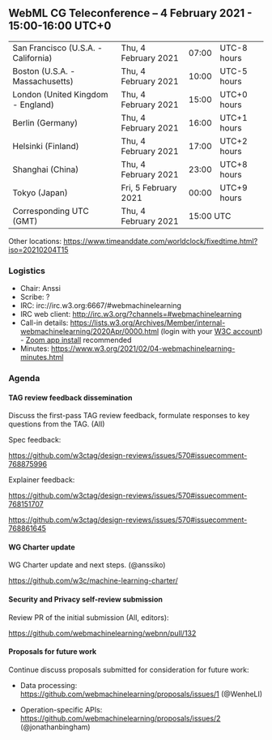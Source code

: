 ## WebML CG Teleconference – 4 February 2021 - 15:00-16:00 UTC+0

<table>
<tr><td> San Francisco (U.S.A. - California) <td> Thu, 4 February 2021 <td> 07:00 <td> UTC-8 hours
<tr><td> Boston (U.S.A. - Massachusetts) <td> Thu, 4 February 2021 <td> 10:00 <td> UTC-5 hours
<tr><td> London (United Kingdom - England) <td> Thu, 4 February 2021 <td> 15:00 <td> UTC+0 hours
<tr><td> Berlin (Germany) <td> Thu, 4 February 2021 <td> 16:00 <td> UTC+1 hours
<tr><td> Helsinki (Finland) <td> Thu, 4 February 2021 <td> 17:00 <td> UTC+2 hours
<tr><td> Shanghai (China) <td> Thu, 4 February 2021 <td> 23:00 <td> UTC+8 hours
<tr><td> Tokyo (Japan) <td> Fri, 5 February 2021 <td> 00:00 <td> UTC+9 hours
<tr><td> Corresponding UTC (GMT) <td> Thu, 4 February 2021 <td colspan=2> 15:00 UTC
</table>

Other locations: https://www.timeanddate.com/worldclock/fixedtime.html?iso=20210204T15

### Logistics

* Chair: Anssi
* Scribe: ?
* IRC: irc://irc.w3.org:6667/#webmachinelearning
* IRC web client: http://irc.w3.org/?channels=#webmachinelearning
* Call-in details: https://lists.w3.org/Archives/Member/internal-webmachinelearning/2020Apr/0000.html (login with your [W3C account](https://www.w3.org/Help/Account/)) - [Zoom app install](https://zoom.us/download) recommended
* Minutes: https://www.w3.org/2021/02/04-webmachinelearning-minutes.html

### Agenda

#### TAG review feedback dissemination

Discuss the first-pass TAG review feedback, formulate responses to key questions from the TAG. (All)

Spec feedback:

https://github.com/w3ctag/design-reviews/issues/570#issuecomment-768875996

Explainer feedback:

https://github.com/w3ctag/design-reviews/issues/570#issuecomment-768151707

https://github.com/w3ctag/design-reviews/issues/570#issuecomment-768861645

#### WG Charter update

WG Charter update and next steps. (@anssiko)

https://github.com/w3c/machine-learning-charter/

#### Security and Privacy self-review submission

Review PR of the initial submission (All, editors):

https://github.com/webmachinelearning/webnn/pull/132

#### Proposals for future work

Continue discuss proposals submitted for consideration for future work:

- Data processing: https://github.com/webmachinelearning/proposals/issues/1 (@WenheLI)

- Operation-specific APIs: https://github.com/webmachinelearning/proposals/issues/2 (@jonathanbingham)

